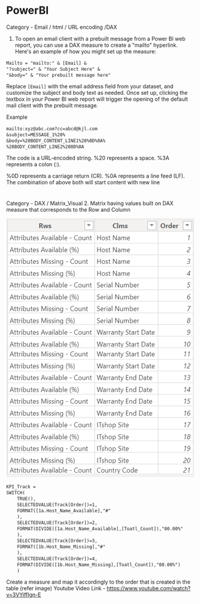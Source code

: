 # PowerBI

Category - Email / html / URL encoding /DAX 
1. To open an email client with a prebuilt message from a Power BI web report, you can use a DAX measure to create a "mailto" hyperlink. Here's an example of how you might set up the measure:

```plaintext
Mailto = "mailto:" & [Email] & 
"?subject=" & "Your Subject Here" & 
"&body=" & "Your prebuilt message here"
```

Replace `[Email]` with the email address field from your dataset, and customize the subject and body text as needed. Once set up, clicking the textbox in your Power BI web report will trigger the opening of the default mail client with the prebuilt message.

Example

```plaintext
mailto:xyz@abc.com?cc=abcd@kjl.com
&subject=MESSAGE_1%20%
&body=%20BODY_CONTENT_LINE1%20%0D%0A%
%20BODY_CONTENT_LINE2%200D%0A
```

The code is a URL-encoded string.
%20 represents a space.
%3A represents a colon (:).

%0D represents a carriage return (CR).
%0A represents a line feed (LF).
The combination of above both will start content with new line


#

Category - DAX / Matrix_Visual 
2. Matrix having values built on DAX measure that corresponds to the Row and Column

![alt text](image.png)

```plaintext
KPI_Track = 
SWITCH(
    TRUE(),
    SELECTEDVALUE(Track[Order])=1,
    FORMAT([1a.Host_Name_Available],"#"
    ),
    SELECTEDVALUE(Track[Order])=2,
    FORMAT(DIVIDE([1a.Host_Name_Available],[Toatl_Count]),"00.00%"
    ),
    SELECTEDVALUE(Track[Order])=3,
    FORMAT([1b.Host_Name_Missing],"#"
    ),
    SELECTEDVALUE(Track[Order])=4,
    FORMAT(DIVIDE([1b.Host_Name_Missing],[Toatl_Count]),"00.00%")
    )
```
Create a measure and map it accordingly to the order that is created in the table (refer image)
Youtube Video Link - https://www.youtube.com/watch?v=3VYiffIgn-E

